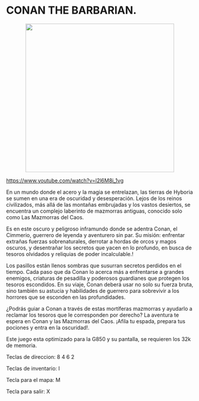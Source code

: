 # CONAN THE BARBARIAN.

<p align="center">
<img src="https://github.com/user-attachments/assets/b98c364b-77f8-4d5c-aaab-b60f53bd15d1" width="400">
</p>
<p align="center">

https://www.youtube.com/watch?v=l2l6M8i_1vg

En un mundo donde el acero y la magia se entrelazan, las tierras de Hyboria se sumen en una era de oscuridad y desesperación. Lejos de los reinos civilizados, más allá de las montañas embrujadas y los vastos desiertos, se encuentra un complejo laberinto de mazmorras antiguas, conocido solo como Las Mazmorras del Caos.

Es en este oscuro y peligroso inframundo donde se adentra Conan, el Cimmerio, guerrero de leyenda y aventurero sin par. Su misión: enfrentar extrañas fuerzas sobrenaturales, derrotar a hordas de orcos y magos oscuros, y desentrañar los secretos que yacen en lo profundo, en busca de tesoros olvidados y reliquias de poder incalculable.!


Los pasillos están llenos sombras que susurran secretos perdidos en el tiempo. Cada paso que da Conan lo acerca más a enfrentarse a grandes enemigos, criaturas de pesadilla y poderosos guardianes que protegen los tesoros escondidos. En su viaje, Conan deberá usar no solo su fuerza bruta, sino también su astucia y habilidades de guerrero para sobrevivir a los horrores que se esconden en las profundidades.

¿Podrás guiar a Conan a través de estas mortíferas mazmorras y ayudarlo a reclamar los tesoros que le corresponden por derecho? La aventura te espera en Conan y las Mazmorras del Caos. ¡Afila tu espada, prepara tus pociones y entra en la oscuridad!.


Este juego esta optimizado para la G850 y su pantalla, se requieren los 32k de memoria.

Teclas de direccion: 8 4 6 2

Teclas de inventario: I

Tecla para el mapa: M

Tecla para salir: X
